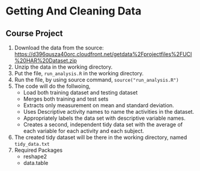 Getting And Cleaning Data
=========================
Course Project
--------------

1. Download the data from the source: https://d396qusza40orc.cloudfront.net/getdata%2Fprojectfiles%2FUCI%20HAR%20Dataset.zip 
2. Unzip the data in the working directory.
3. Put the file, `run_analysis.R` in the working directory.
4. Run the file, by using source command, `source("run_analysis.R")`
5. The code will do the follwoing,
    * Load both training dataset and testing dataset
    * Merges both training and test sets
    * Extracts only measurement on mean and standard deviation.
    * Uses Descriptive activity names to name the activities in the dataset.
    * Appropriately labels the data set with descriptive variable names.
    * Creates a second, independent tidy data set with the average of each variable for each activity and each subject.
6. The created tidy dataset will be there in the working directory, named `tidy_data.txt`
7. Required Packages
    * reshape2
    * data.table

